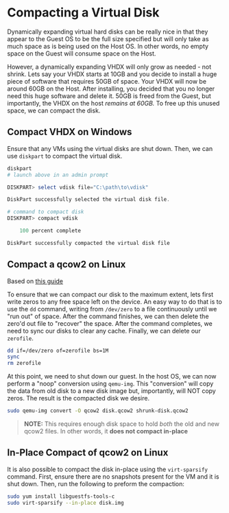 # Compacting a Virtual Disk

Dynamically expanding virtual hard disks can be really nice in that they appear to the Guest OS to be the full size specified but will only take as much space as is being used on the Host OS. In other words, no empty space on the Guest will consume space on the Host.

However, a dynamically expanding VHDX will only grow as needed - not shrink. Lets say your VHDX starts at 10GB and you decide to install a huge piece of software that requires 50GB of space. Your VHDX will now be around 60GB on the Host. After installing, you decided that you no longer need this huge software and delete it. 50GB is freed from the Guest, but importantly, the VHDX on the host *remains at 60GB.* To free up this unused space, we can compact the disk.

## Compact VHDX on Windows

Ensure that any VMs using the virtual disks are shut down. Then, we can use `diskpart` to compact the virtual disk.

```powershell
diskpart
# launch above in an admin prompt

DISKPART> select vdisk file="C:\path\to\vdisk"

DiskPart successfully selected the virtual disk file. 

# command to compact disk
DISKPART> compact vdisk

    100 percent complete

DiskPart successfully compacted the virtual disk file
```

## Compact a qcow2 on Linux

Based on [this guide](https://rwmj.wordpress.com/2010/10/19/tip-making-a-disk-image-sparse/)

To ensure that we can compact our disk to the maximum extent, lets first write zeros to any free space left on the device. An easy way to do that is to use the `dd` command, writing from `/dev/zero` to a file continuously until we "run out" of space. After the command finishes, we can then delete the zero'd out file to "recover" the space. After the command completes, we need to sync our disks to clear any cache. Finally, we can delete our `zerofile`.

```bash
dd if=/dev/zero of=zerofile bs=1M
sync
rm zerofile
```

At this point, we need to shut down our guest. In the host OS, we can now perform a "noop" conversion using `qemu-img`. This "conversion" will copy the data from old disk to a new disk image but, importantly, will NOT copy zeros. The result is the compacted disk we desire.

```bash
sudo qemu-img convert -O qcow2 disk.qcow2 shrunk-disk.qcow2
```

> **NOTE:** This requires enough disk space to hold *both* the old and new qcow2 files. In other words, it **does not compact in-place**

## In-Place Compact of qcow2 on Linux

It is also possible to compact the disk in-place using the `virt-sparsify` command. First, ensure there are no snapshots present for the VM and it is shut down. Then, run the following to preform the compaction:

```bash
sudo yum install libguestfs-tools-c
sudo virt-sparsify --in-place disk.img
```
